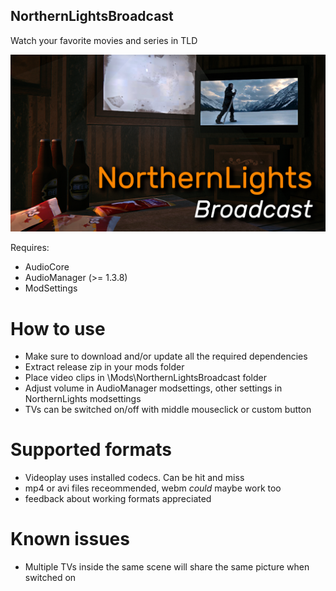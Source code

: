 ## NorthernLightsBroadcast
Watch your favorite movies and series in TLD

![Screenshot](https://github.com/DigitalzombieTLD/ModListJson/blob/73f1325b58b284dfb0cc511e97189380be8ad3e6/list_icon_northernlightsbroadcast.png)

Requires:
- AudioCore
- AudioManager (>= 1.3.8)
- ModSettings

# How to use
- Make sure to download and/or update all the required dependencies
- Extract release zip in your mods folder
- Place video clips in \Mods\NorthernLightsBroadcast folder
- Adjust volume in AudioManager modsettings, other settings in NorthernLights modsettings
- TVs can be switched on/off with middle mouseclick or custom button

# Supported formats
- Videoplay uses installed codecs. Can be hit and miss
- mp4 or avi files receommended, webm *could* maybe work too
- feedback about working formats appreciated

# Known issues
- Multiple TVs inside the same scene will share the same picture when switched on